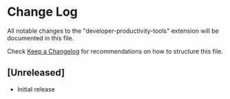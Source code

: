 # Change Log

All notable changes to the "developer-productivity-tools" extension will be documented in this file.

Check [Keep a Changelog](http://keepachangelog.com/) for recommendations on how to structure this file.

## [Unreleased]

- Initial release